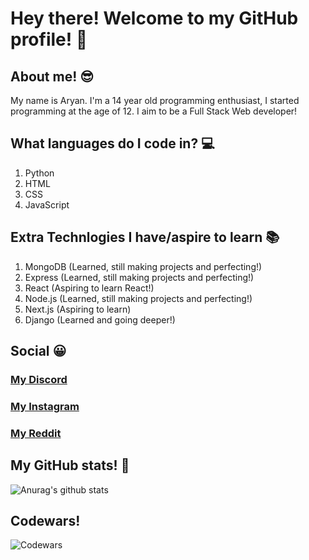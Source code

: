 # Hey there! Welcome to my GitHub profile! 👋

## About me! 😎
My name is Aryan. I'm a 14 year old programming enthusiast, I started programming at the age of 12. I aim to be a Full Stack Web developer!

## What languages do I code in? 💻

1. Python
2. HTML 
3. CSS 
4. JavaScript

## Extra Technlogies I have/aspire to learn 📚
1. MongoDB (Learned, still making projects and perfecting!)
2. Express (Learned, still making projects and perfecting!)
3. React (Aspiring to learn React!)
4. Node.js (Learned, still making projects and perfecting!)
5. Next.js (Aspiring to learn)
6. Django (Learned and going deeper!)

## Social 😀
### [My Discord](https://discordapp.com/users/724573679710765166)
### [My Instagram](https://instagram.com/users/aryan.d.10)
### [My Reddit](https://reddit.com/users/luffyyy2007)

## My GitHub stats! 💯
![Anurag's github stats](https://github-readme-stats.vercel.app/api?username=Aryan566-wq&show_icons=true&theme=great-gatsby)

## Codewars!
![Codewars](https://www.codewars.com/users/Aryan566-wq/badges/large)
